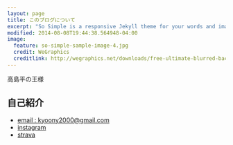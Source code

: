 ```yaml
---
layout: page
title: このブログについて
excerpt: "So Simple is a responsive Jekyll theme for your words and images."
modified: 2014-08-08T19:44:38.564948-04:00
image:
  feature: so-simple-sample-image-4.jpg
  credit: WeGraphics
  creditlink: http://wegraphics.net/downloads/free-ultimate-blurred-background-pack/
---
```


高島平の王様

## 自己紹介

* [email : kyoony2000@gmail.com](kyoony2000@gmail.com)
* [instagram](https://www.instagram.com/kyoonytime31/)
* [strava](https://www.strava.com/athletes/9171957)